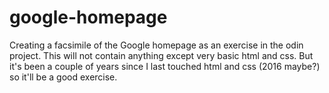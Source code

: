 # google-homepage
Creating a facsimile of the Google homepage as an exercise in the odin project.
This will not contain anything except very basic html and css. But it's been a couple of years since I last touched html and css (2016 maybe?) so it'll be a good exercise.
